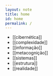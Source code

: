```yaml
---
layout: note
title: home
id: home
permalink: /
---
```


- [[cibernética]]
- [[complexidade]]
- [[informação]]
- [[metacognição]]
- [[sistemas]]
- [[estrutura]]
- [[realidade]]